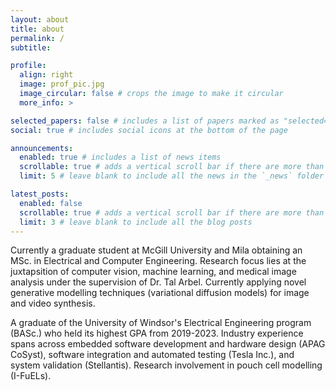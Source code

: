 ```yaml
---
layout: about
title: about
permalink: /
subtitle:

profile:
  align: right
  image: prof_pic.jpg
  image_circular: false # crops the image to make it circular
  more_info: >

selected_papers: false # includes a list of papers marked as "selected={true}"
social: true # includes social icons at the bottom of the page

announcements:
  enabled: true # includes a list of news items
  scrollable: true # adds a vertical scroll bar if there are more than 3 news items
  limit: 5 # leave blank to include all the news in the `_news` folder

latest_posts:
  enabled: false
  scrollable: true # adds a vertical scroll bar if there are more than 3 new posts items
  limit: 3 # leave blank to include all the blog posts
---
```


Currently a graduate student at McGill University and Mila obtaining an MSc. in Electrical and Computer Engineering. Research focus lies at the juxtapsition of computer vision, machine learning, and medical image analysis under the supervision of Dr. Tal Arbel. Currently applying novel generative modelling techniques (variational diffusion models) for image and video synthesis.

A graduate of the University of Windsor's Electrical Engineering program (BASc.) who held its highest GPA from 2019-2023. Industry experience spans across embedded software development and hardware design (APAG CoSyst), software integration and automated testing (Tesla Inc.), and system validation (Stellantis). Research involvement in pouch cell modelling (I-FuELs).